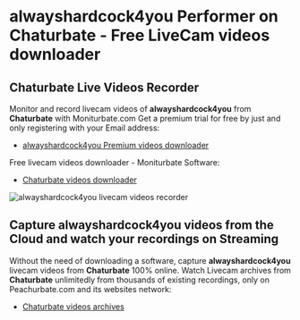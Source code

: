 # alwayshardcock4you Performer on Chaturbate - Free LiveCam videos downloader

## Chaturbate Live Videos Recorder

Monitor and record livecam videos of **alwayshardcock4you** from **Chaturbate** with Moniturbate.com
Get a premium trial for free by just and only registering with your Email address:
* [alwayshardcock4you Premium videos downloader](https://moniturbate.com/request-demo-licence-key.html)

Free livecam videos downloader - Moniturbate Software:
* [Chaturbate videos downloader](https://moniturbate.com/moniturbate-download-software.html)

![alwayshardcock4you livecam videos recorder](https://peachurnet.com/templates/moniturbate-software.png)


## Capture alwayshardcock4you videos from the Cloud and watch your recordings on Streaming

Without the need of downloading a software, capture **alwayshardcock4you** livecam videos from **Chaturbate** 100% online.
Watch Livecam archives from **Chaturbate** unlimitedly from thousands of existing recordings, only on Peachurbate.com and its websites network:
* [Chaturbate videos archives](https://peachurnet.com/)